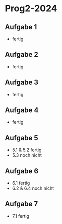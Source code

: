 # Prog2-2024

## Aufgabe 1 
- fertig

## Aufgabe 2
- fertig

## Aufgabe 3
- fertig

## Aufgabe 4
- fertig

## Aufgabe 5
- 5.1 & 5.2 fertig
- 5.3 noch nicht

## Aufgabe 6
- 6.1 fertig
- 6.2 & 6.4 noch nicht

## Aufgabe 7
- 7.1 fertig